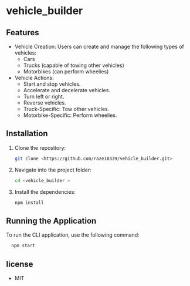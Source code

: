 # vehicle_builder

## Features
- Vehicle Creation: Users can create and manage the following types of vehicles:
  - Cars
  - Trucks (capable of towing other vehicles)
  - Motorbikes (can perform wheelies)
- Vehicle Actions:
  - Start and stop vehicles.
  - Accelerate and decelerate vehicles.
  - Turn left or right.
  - Reverse vehicles.
  - Truck-Specific: Tow other vehicles.
  - Motorbike-Specific: Perform wheelies.

## Installation
1. Clone the repository:
    ```bash
    git clone <https://github.com/raze10339/vehicle_builder.git>
    ```
2. Navigate into the project folder:
    ```bash
    cd <vehicle_builder >
    ```
3. Install the dependencies:
    ```bash
    npm install
    ```


## Running the Application
To run the CLI application, use the following command:
```bash
  npm start
  ```

## license
  - MIT
